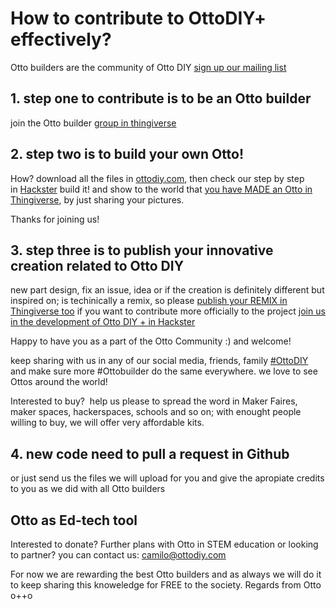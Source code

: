 # How to contribute to OttoDIY+ effectively?
Otto builders are the community of Otto DIY [sign up our mailing list](http://eepurl.com/ceWDBr)

## 1. step one to contribute is to be an Otto builder

join the Otto builder [group in thingiverse](https://www.thingiverse.com/groups/ottodiy/)

## 2. step two is to build your own Otto!
How? download all the files in [ottodiy.com](http://ottodiy.com), then check our step by step in [Hackster](https://www.hackster.io/otto/otto-build-your-own-robot-in-two-hours-5f2a1c)
build it! and show to the world that [you have MADE an Otto in Thingiverse](https://www.thingiverse.com/thing:1568652/add_instance), by just sharing your pictures.

Thanks for joining us!

## 3. step three is to publish your innovative creation related to Otto DIY 

new part design, fix an issue, idea or if the creation is definitely different but inspired on; is techinically a remix, so please [publish your REMIX in Thingiverse too](https://www.thingiverse.com/thing:1568652/add_derivative)
if you want to contribute more officially to the project [join us in the development of Otto DIY + in Hackster](https://www.hackster.io/ottoplus/otto-diy-arduino-bluetooth-robot-easy-to-3dprint-33406c)

Happy to have you as a part of the Otto Community :) and welcome!

keep sharing with us in any of our social media, friends, family [#OttoDIY](https://twitter.com/search?q=%23OttoDIY&src=typd&lang=en) and make sure more #Ottobuilder do the same everywhere.
we love to see Ottos around the world!

Interested to buy?  help us please to spread the word in Maker Faires, maker spaces, hackerspaces, schools and so on;
with enought people willing to buy, we will offer very affordable kits.

## 4. new code need to pull a request in Github
or just send us the files we will upload for you and give the apropiate credits to you as we did with all Otto builders

## Otto as Ed-tech tool
Interested to donate? 
Further plans with Otto in STEM education or looking to partner? you can contact us: camilo@ottodiy.com

For now we are rewarding the best Otto builders and as always we will do it to keep sharing this knoweledge for FREE to the society.
Regards from Otto 
o++o
